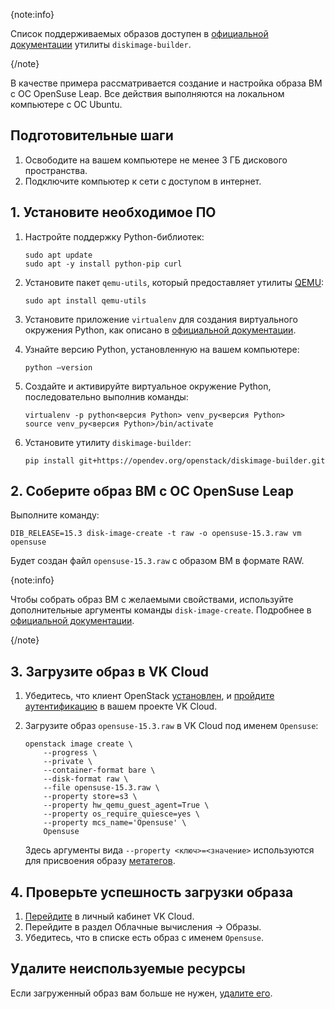 {note:info}

Список поддерживаемых образов доступен в [официальной документации](https://docs.openstack.org/diskimage-builder/latest/user_guide/supported_distros.html) утилиты `diskimage-builder`.

{/note}

В качестве примера рассматривается создание и настройка образа ВМ с ОС OpenSuse Leap. Все действия выполняются на локальном компьютере с ОС Ubuntu.

## Подготовительные шаги

1. Освободите на вашем компьютере не менее 3 ГБ дискового пространства.
1. Подключите компьютер к сети с доступом в интернет.

## 1. Установите необходимое ПО

1. Настройте поддержку Python-библиотек:

    ```console
    sudo apt update
    sudo apt -y install python-pip curl
    ```

1. Установите пакет `qemu-utils`, который предоставляет утилиты [QEMU](https://www.qemu.org/):

    ```console
    sudo apt install qemu-utils
    ```

1. Установите приложение `virtualenv` для создания виртуального окружения Python, как описано в [официальной документации](https://virtualenv.pypa.io/en/latest/installation.html).
1. Узнайте версию Python, установленную на вашем компьютере:

    ```console
    python –version
    ```

1. Создайте и активируйте виртуальное окружение Python, последовательно выполнив команды:

    ```console
    virtualenv -p python<версия Python> venv_py<версия Python>
    source venv_py<версия Python>/bin/activate
    ```

1. Установите утилиту `diskimage-builder`:

    ```console
    pip install git+https://opendev.org/openstack/diskimage-builder.git
    ```

## 2. Соберите образ ВМ с ОС OpenSuse Leap

Выполните команду:

```console
DIB_RELEASE=15.3 disk-image-create -t raw -o opensuse-15.3.raw vm opensuse
```

Будет создан файл `opensuse-15.3.raw` с образом ВМ в формате RAW.

{note:info}

Чтобы собрать образ ВМ с желаемыми свойствами, используйте дополнительные аргументы команды `disk-image-create`. Подробнее в [официальной документации](https://docs.openstack.org/diskimage-builder/latest/user_guide/building_an_image.html).

{/note}

## 3. Загрузите образ в VK Cloud

1. Убедитесь, что клиент OpenStack [установлен](/ru/tools-for-using-services/cli/openstack-cli#1_ustanovite_klient_openstack), и [пройдите аутентификацию](/ru/tools-for-using-services/cli/openstack-cli#3_proydite_autentifikaciyu) в вашем проекте VK Cloud.
1. Загрузите образ `opensuse-15.3.raw` в VK Cloud под именем `Opensuse`:

    ```console
    openstack image create \
        --progress \
        --private \
        --container-format bare \
        --disk-format raw \
        --file opensuse-15.3.raw \
        --property store=s3 \
        --property hw_qemu_guest_agent=True \
        --property os_require_quiesce=yes \
        --property mcs_name='Opensuse' \
        Opensuse
    ```

    Здесь аргументы вида `--property <ключ>=<значение>` используются для присвоения образу [метатегов](/ru/computing/iaas/instructions/images/image-metadata).

## 4. Проверьте успешность загрузки образа

1. [Перейдите](https://msk.cloud.vk.com/app/) в личный кабинет VK Cloud.
1. Перейдите в раздел Облачные вычисления → Образы.
1. Убедитесь, что в списке есть образ с именем `Opensuse`.

## Удалите неиспользуемые ресурсы

Если загруженный образ вам больше не нужен, [удалите его](/ru/computing/iaas/instructions/images/images-manage#udalenie_obraza).
